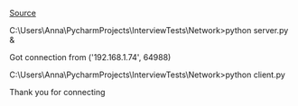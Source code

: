 [Source](https://www.tutorialspoint.com/python/python_networking.htm)


C:\Users\Anna\PycharmProjects\InterviewTests\Network>python server.py &

  Got connection from ('192.168.1.74', 64988)

C:\Users\Anna\PycharmProjects\InterviewTests\Network>python client.py

  Thank you for connecting
